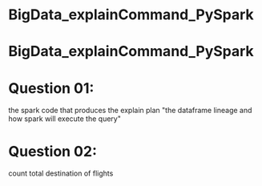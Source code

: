# BigData_explainCommand_PySpark

# BigData_explainCommand_PySpark

# Question 01:
the spark code that produces the explain plan
"the dataframe lineage and how spark will execute the query"

# Question 02:
count total destination of flights
